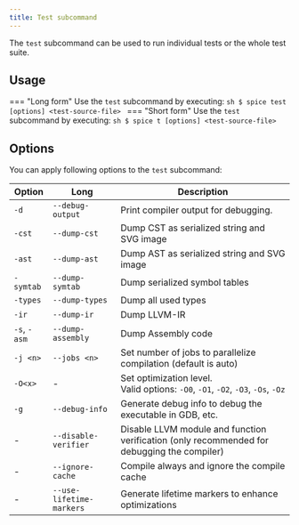 ```yaml
---
title: Test subcommand
---
```


The `test` subcommand can be used to run individual tests or the whole test suite.

## Usage
=== "Long form"
    Use the `test` subcommand by executing:
    ```sh
    $ spice test [options] <test-source-file>
    ```
=== "Short form"
    Use the `test` subcommand by executing:
    ```sh
    $ spice t [options] <test-source-file>
    ```

## Options
You can apply following options to the `test` subcommand:

| Option       | Long                         | Description                                                                                 |
|--------------|------------------------------|---------------------------------------------------------------------------------------------|
| `-d`         | `--debug-output`             | Print compiler output for debugging.                                                        |
| `-cst`       | `--dump-cst`                 | Dump CST as serialized string and SVG image                                                 |
| `-ast`       | `--dump-ast`                 | Dump AST as serialized string and SVG image                                                 |
| `-symtab`    | `--dump-symtab`              | Dump serialized symbol tables                                                               |
| `-types`     | `--dump-types`               | Dump all used types                                                                         |
| `-ir`        | `--dump-ir`                  | Dump LLVM-IR                                                                                |
| `-s`, `-asm` | `--dump-assembly`            | Dump Assembly code                                                                          |
| `-j <n>`     | `--jobs <n>`                 | Set number of jobs to parallelize compilation (default is auto)                             |
| `-O<x>`      | -                            | Set optimization level. <br> Valid options: `-O0`, `-O1`, `-O2`, `-O3`, `-Os`, `-Oz`        |
| `-g`         | `--debug-info`               | Generate debug info to debug the executable in GDB, etc.                                    |
| -            | `--disable-verifier`         | Disable LLVM module and function verification (only recommended for debugging the compiler) |
| -            | `--ignore-cache`             | Compile always and ignore the compile cache                                                 |
| -            | `--use-lifetime-markers`     | Generate lifetime markers to enhance optimizations                                          |